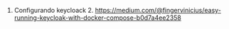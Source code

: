 1. Configurando keycloack
   2. https://medium.com/@fingervinicius/easy-running-keycloak-with-docker-compose-b0d7a4ee2358